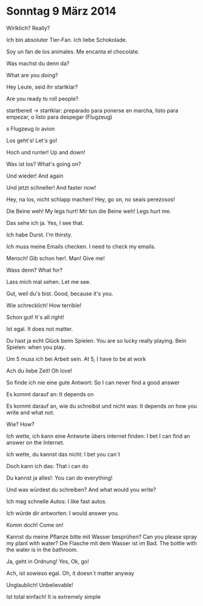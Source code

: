 Sonntag 9 März 2014
===

Wirlklich? Really?

Ich bin absoluter Tier-Fan. Ich liebe Schokolade.

Soy un fan de los animales. Me encanta el chocolate. 

Was machst du denn da? 

What are you doing?

Hey Leute, seid ihr startklar?

Are you ready to roll people?

startbereit -> startklar: preparado para ponerse en marcha, listo para empezar, o listo para despegar (Flugzeug)

s Flugzeug lo avion

Los geht's! Let's go!

Hoch und runter! Up and down!

Was ist los? What's going on?

Und wieder! And again

Und jetzt schneller! And faster now! 

Hey, na los, nicht schlapp machen! Hey, go on, no seais perezosos!

Die Beine weh! My legs hurt! Mir tun die Beine weh! Legs hurt me. 

Das sehe ich ja. Yes, I see that. 

Ich habe Durst. I'm thirsty.

Ich muss meine Emails checken. I need to check my emails. 

Mensch! Gib schon her!. Man! Give me! 

Wass denn? What for?

Lass mich mal sehen. Let me see. 

Gut, weil du's bist. Good, because it's you. 

Wie schrecklich! How terrible! 

Schon gut! It´s all right!

Ist egal. It does not matter.

Du hast ja echt Glück beim Spielen. You are so lucky really playing. Bein Spielen: when you play. 

Um 5 muss ich bei Arbeit sein. At 5, I have to be at work

Ach du liebe Zeit! Oh love! 

So finde ich nie eine gute Antwort: So I can never find a good answer

Es kommt darauf an: It depends on 

Es kommt darauf an, wie du schreibst und nicht was: It depends on how you write and what not. 

Wie? How?

Ich wette, ich kann eine Antworte übers internet finden: I bet I can find an answer on the Internet. 

Ich wette, du kannst das nicht: I bet you can´t 

Doch kann ich das: That i can do

Du kannst ja alles!: You can do everything! 

Und was würdest du schreiben? And what would you write?

Ich mag schnelle Autos: I like fast autos. 

Ich würde dir antworten: I would answer you. 

Komm doch! Come on!

Kannst du meine Pflanze bitte mit Wasser besprühen? Can you please spray my plant with water? Die Flasche mit dem Wasser ist im Bad. The bottle with the water is in the bathroom.

Ja, geht in Ordnung! Yes, Ok, go!

Ach, ist sowieso egal. Oh, it doesn´t matter anyway

Unglaublich! Unbelievable!

Ist total einfach! It is extremely simple











